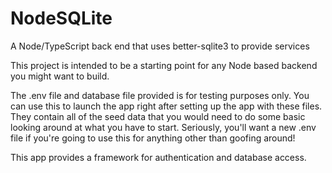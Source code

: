 # NodeSQLite
A Node/TypeScript back end that uses better-sqlite3 to provide services

This project is intended to be a starting point for any Node based backend you might want to build. 

The .env file and database file provided is for testing purposes only. You can use this to launch the app right after setting up the app with these files. They contain all of the seed data that you would need to do some basic looking around at what you have to start. Seriously, you'll want a new .env file if you're going to use this for anything other than goofing around!

This app provides a framework for authentication and database access.
